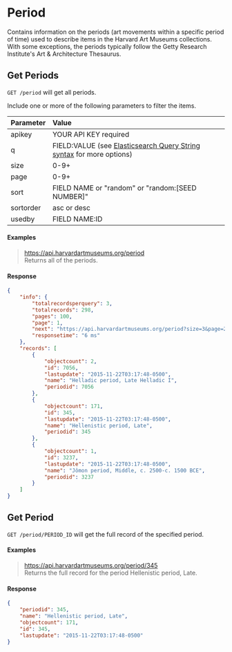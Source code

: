 # Period

Contains information on the periods (art movements within a specific period of time) used to describe items in the Harvard Art Museums collections. With some exceptions, the periods typically follow the Getty Research Institute's Art & Architecture Thesaurus.

## Get Periods

`GET /period` will get all periods.

Include one or more of the following parameters to filter the items.

| Parameter | Value |
| :--------- | :----- |
| apikey | YOUR API KEY required |
| q | FIELD:VALUE (see [Elasticsearch Query String syntax](https://www.elastic.co/guide/en/elasticsearch/reference/7.17/query-dsl-query-string-query.html) for more options) |
| size | 0-9+ |
| page | 0-9+ |
| sort | FIELD NAME or "random" or "random:[SEED NUMBER]" |
| sortorder | asc or desc |
| usedby | FIELD NAME:ID |

#### Examples

> https://api.harvardartmuseums.org/period  
> Returns all of the periods.

#### Response

```json
{
    "info": {
        "totalrecordsperquery": 3,
        "totalrecords": 298,
        "pages": 100,
        "page": 1,
        "next": "https://api.harvardartmuseums.org/period?size=3&page=2",
        "responsetime": "6 ms"
    },
    "records": [
        {
            "objectcount": 2,
            "id": 7056,
            "lastupdate": "2015-11-22T03:17:48-0500",
            "name": "Helladic period, Late Helladic I",
            "periodid": 7056
        },
        {
            "objectcount": 171,
            "id": 345,
            "lastupdate": "2015-11-22T03:17:48-0500",
            "name": "Hellenistic period, Late",
            "periodid": 345
        },
        {
            "objectcount": 1,
            "id": 3237,
            "lastupdate": "2015-11-22T03:17:48-0500",
            "name": "Jômon period, Middle, c. 2500-c. 1500 BCE",
            "periodid": 3237
        }
    ]
}
```

## Get Period

`GET /period/PERIOD_ID` will get the full record of the specified period.

#### Examples

> https://api.harvardartmuseums.org/period/345  
> Returns the full record for the period Hellenistic period, Late.  

#### Response

```json
{
    "periodid": 345,
    "name": "Hellenistic period, Late",
    "objectcount": 171,
    "id": 345,
    "lastupdate": "2015-11-22T03:17:48-0500"
}
```
